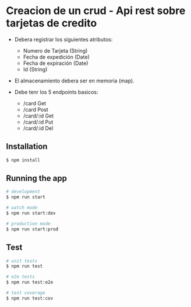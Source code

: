# Creacion de un crud - Api rest sobre tarjetas de credito

- Debera registrar los siguientes atributos:
    -   Numero de Tarjeta       (String)
    -   Fecha de expedición     (Date)
    -   Fecha de expiración     (Date)
    -   Id                      (String)

- El almacenamiento debera ser en memoria (map).
- Debe tenr los 5 endpoints basicos:
    -   /card Get
    -   /card Post
    -   /card/:id Get
    -   /card/:id Put
    -   /card/:id Del



## Installation

```bash
$ npm install
```

## Running the app

```bash
# development
$ npm run start

# watch mode
$ npm run start:dev

# production mode
$ npm run start:prod
```

## Test

```bash
# unit tests
$ npm run test

# e2e tests
$ npm run test:e2e

# test coverage
$ npm run test:cov
```
